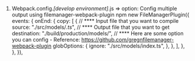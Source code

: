 1. Webpack.config._[develop environment]_.js
   => option: Config multiple output using filemanager-webpack-plugin npm
   new FileManagerPlugin({
   events: {
   onEnd: {
   copy: [
   {
   // **** Input file that you want to compile
   source: "./src/models/*.ts*",
   // **** Output file that you want to get
   destination: "./build/production/models/",
   // **** Here are some option you can config - Reference: https://github.com/gregnfilemanager-webpack-plugin
   globOptions: {
   ignore: "./src/models/index.ts",
   },
   },
   ],
   },
   },
   }),
